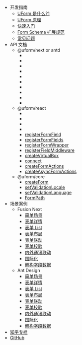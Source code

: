 - 开发指南
   - [UForm 是什么?1](./Tutorials/UForm是什么.md)
   - [UForm 原理](./Tutorials/UForm原理.md)
   - [快速入门](./Tutorials/快速入门.md)
   - [Form Schema 扩展规范](./Tutorials/FormSchema扩展规范.md)
   - [常见问题](./Tutorials/Questions.md)
- API 文档
   - @uform/next or antd
     - [<SchemaForm/>](./API/SchemaForm.md)
     - [<FormButtonGroup/>](./API/FormButtonGroup.md)
     - [<Submit/>](./API/Submit.md)
     - [<Reset/>](./API/Reset.md)
     - [<FormLayout/>](./API/FormLayout.md)
     - [<FormCard/>](./API/FormCard.md)
     - [<FormBlock/>](./API/FormBlock.md)
     - [<FormItemGrid/>](./API/FormItemGrid.md)
     - [<FormSlot/>](./API/FormSlot.md)
     - [<FormTextBox/>](./API/FormTextBox.md)
   - @uform/react
     - [<SchemaForm/>](./API/SchemaForm_React.md)
     - [<Field/>](./API/Field_React.md)
     - [<FormProvider/>](./API/FormProvider.md)
     - [<FormConsumer/>](./API/FormConsumer.md)
     - [registerFormField](./API/registerFormField.md)
     - [registerFormFields](./API/registerFormFields.md)
     - [registerFormWrapper](./API/registerFormWrapper.md)
     - [registerFieldMiddleware](./API/registerFieldMiddleware.md)
     - [createVirtualBox](./API/createVirtualBox.md)
     - [connect](./API/connect.md)
     - [createFormActions](./API/createFormActions.md)
     - [createAsyncFormActions](./API/createAsyncFormActions.md)
   - @uform/core
     - [createForm](./API/createForm.md)
     - [setValidationLocale](./API/setValidationLocale.md)
     - [setValidationLanguage](./API/setValidationLanguage.md)
     - [FormPath](./API/FormPath.md)
- 场景案例
  - Fusion Next
     - [简单场景](./Examples/next/Sample.md)
     - [表单详情](./Examples/next/Detail.md)
     - [表单 List](./Examples/next/List.md)
     - [表单布局](./Examples/next/Layout.md)
     - [表单联动](./Examples/next/Relations.md)
     - [表单校验](./Examples/next/Validation.md)
     - [内外通讯联动](./Examples/next/Actions.md)
     - [国际化](./Examples/next/International.md)
     - [解构字段数据](./Examples/next/Deconstruction.md)
  - Ant Design
     - [简单场景](./Examples/antd/Sample.md)
     - [表单详情](./Examples/antd/Detail.md)
     - [表单 List](./Examples/antd/List.md)
     - [表单布局](./Examples/antd/Layout.md)
     - [表单联动](./Examples/antd/Relations.md)
     - [表单校验](./Examples/antd/Validation.md)
     - [内外通讯联动](./Examples/antd/Actions.md)
     - [国际化](./Examples/antd/International.md)
     - [解构字段数据](./Examples/next/Deconstruction.md)
- [知乎专栏](https://zhuanlan.zhihu.com/uform)
- [GitHub](https://github.com/alibaba/uform)
<!--- [PlayGround DEMO](../packages/builder/src/demo/index-1-x.js)-->
